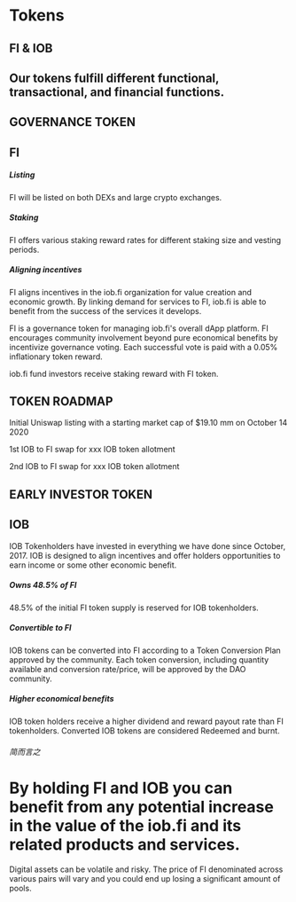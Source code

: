 # Tokens

## FI & IOB

## Our tokens fulfill different functional, transactional, and financial functions.

## GOVERNANCE TOKEN

## FI

##### Listing

FI will be listed on both DEXs and large crypto exchanges.

##### Staking

FI offers various staking reward rates for different staking size and vesting periods.

##### Aligning incentives

FI aligns incentives in the iob.fi organization for value creation and economic growth. By linking demand for services to FI, iob.fi is able to benefit from the success of the services it develops.

FI is a governance token for managing iob.fi's overall dApp platform. FI encourages community involvement beyond pure economical benefits by incentivize governance voting. Each successful vote is paid with a 0.05% inflationary token reward.

iob.fi fund investors receive staking reward with FI token.

## TOKEN ROADMAP

Initial Uniswap listing with a starting market cap of $19.10 mm on October 14 2020

1st IOB to FI swap for xxx IOB token allotment

2nd IOB to FI swap for xxx IOB token allotment

## EARLY INVESTOR TOKEN

## IOB

IOB Tokenholders have invested in everything we have done since October, 2017. IOB is designed to align incentives and offer holders opportunities to earn income or some other economic benefit.

##### Owns 48.5% of FI

48.5% of the initial FI token supply is reserved for IOB tokenholders.

##### Convertible to FI

IOB tokens can be converted into FI according to a Token Conversion Plan approved by the community. Each token conversion, including quantity available and conversion rate/price, will be approved by the DAO community.

##### Higher economical benefits

IOB token holders receive a higher dividend and reward payout rate than FI tokenholders. Converted IOB tokens are considered Redeemed and burnt.

###### 简而言之

# By holding FI and IOB you can benefit from any potential increase in the value of the iob.fi and its related products and services.

Digital assets can be volatile and risky. The price of FI denominated across various pairs will vary and you could end up losing a significant amount of pools. 
